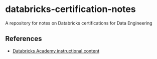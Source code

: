 # databricks-certification-notes
A repository for notes on Databricks certifications for Data Engineering

## References

* [Databricks Academy instructional content](https://drive.google.com/drive/folders/1gGVhgf2pzwvl1qhkyeUmhRcCC1pX3M9e)
